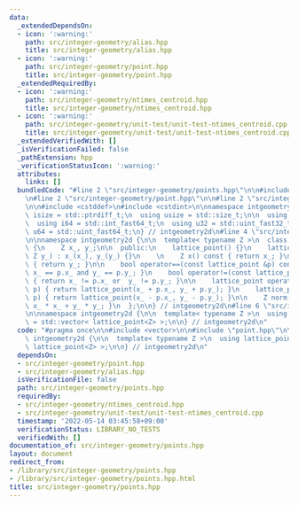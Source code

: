 ```yaml
---
data:
  _extendedDependsOn:
  - icon: ':warning:'
    path: src/integer-geometry/alias.hpp
    title: src/integer-geometry/alias.hpp
  - icon: ':warning:'
    path: src/integer-geometry/point.hpp
    title: src/integer-geometry/point.hpp
  _extendedRequiredBy:
  - icon: ':warning:'
    path: src/integer-geometry/ntimes_centroid.hpp
    title: src/integer-geometry/ntimes_centroid.hpp
  - icon: ':warning:'
    path: src/integer-geometry/unit-test/unit-test-ntimes_centroid.cpp
    title: src/integer-geometry/unit-test/unit-test-ntimes_centroid.cpp
  _extendedVerifiedWith: []
  _isVerificationFailed: false
  _pathExtension: hpp
  _verificationStatusIcon: ':warning:'
  attributes:
    links: []
  bundledCode: "#line 2 \"src/integer-geometry/points.hpp\"\n\n#include <vector>\n\
    \n#line 2 \"src/integer-geometry/point.hpp\"\n\n#line 2 \"src/integer-geometry/alias.hpp\"\
    \n\n#include <cstddef>\n#include <cstdint>\n\nnamespace intgeometry2d {\n  using\
    \ isize = std::ptrdiff_t;\n  using usize = std::size_t;\n\n  using i32 = std::int_fast32_t;\n\
    \  using i64 = std::int_fast64_t;\n  using u32 = std::uint_fast32_t;\n  using\
    \ u64 = std::uint_fast64_t;\n} // intgeometry2d\n#line 4 \"src/integer-geometry/point.hpp\"\
    \n\nnamespace intgeometry2d {\n\n  template< typename Z >\n  class lattice_point\
    \ {\n    Z x_, y_;\n\n  public:\n    lattice_point() {}\n    lattice_point(Z x_,\
    \ Z y_) : x_(x_), y_(y_) {}\n    \n    Z x() const { return x_; }\n    Z y() const\
    \ { return y_; }\n\n    bool operator==(const lattice_point &p) const { return\
    \ x_ == p.x_ and y_ == p.y_; }\n    bool operator!=(const lattice_point &p) const\
    \ { return x_ != p.x_ or  y_ != p.y_; }\n\n    lattice_point operator+(lattice_point\
    \ p) { return lattice_point(x_ + p.x_, y_ + p.y_); }\n    lattice_point operator-(lattice_point\
    \ p) { return lattice_point(x_ - p.x_, y_ - p.y_); }\n\n    Z norm() const { return\
    \ x_ * x_ + y_ * y_; }\n  };\n\n} // intgeometry2d\n#line 6 \"src/integer-geometry/points.hpp\"\
    \n\nnamespace intgeometry2d {\n\n  template< typename Z >\n  using lattice_points\
    \ = std::vector< lattice_point<Z> >;\n\n} // intgeometry2d\n"
  code: "#pragma once\n\n#include <vector>\n\n#include \"point.hpp\"\n\nnamespace\
    \ intgeometry2d {\n\n  template< typename Z >\n  using lattice_points = std::vector<\
    \ lattice_point<Z> >;\n\n} // intgeometry2d\n"
  dependsOn:
  - src/integer-geometry/point.hpp
  - src/integer-geometry/alias.hpp
  isVerificationFile: false
  path: src/integer-geometry/points.hpp
  requiredBy:
  - src/integer-geometry/ntimes_centroid.hpp
  - src/integer-geometry/unit-test/unit-test-ntimes_centroid.cpp
  timestamp: '2022-05-14 03:45:58+09:00'
  verificationStatus: LIBRARY_NO_TESTS
  verifiedWith: []
documentation_of: src/integer-geometry/points.hpp
layout: document
redirect_from:
- /library/src/integer-geometry/points.hpp
- /library/src/integer-geometry/points.hpp.html
title: src/integer-geometry/points.hpp
---
```

